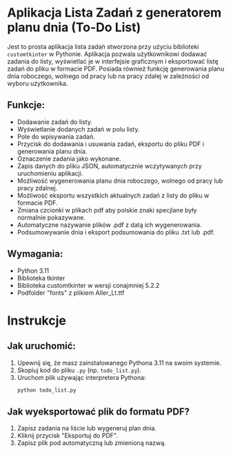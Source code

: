 # Aplikacja Lista Zadań z generatorem planu dnia (To-Do List)

Jest to prosta aplikacja lista zadań stworzona przy użyciu biblioteki `customtkinter` w Pythonie. Aplikacja pozwala użytkownikowi dodawać zadania do listy, wyświetlać je w interfejsie graficznym i eksportować listę zadań do pliku w formacie PDF. Posiada również funkcję generowania planu dnia roboczego, wolnego od pracy lub na pracy zdalej w zależności od wyboru użytkownika. 

## Funkcje:
- Dodawanie zadań do listy.
- Wyświetlanie dodanych zadań w polu listy.
- Pole do wpisywania zadań.
- Przycisk do dodawania i usuwania zadań, eksportu do pliku PDF i generowania planu dnia.
- Oznaczenie zadania jako wykonane.
- Zapis danych do pliku JSON, automatycznie wczytywanych przy uruchomieniu aplikacji.
- Możliwość wygenerowania planu dnia roboczego, wolnego od pracy lub pracy zdalnej.
- Możliwość eksportu wszystkich aktualnych zadań z listy do pliku w formacie PDF.
- Zmiana czcionki w plikach pdf aby polskie znaki specjlane były normalnie pokazywane.
- Automatyczne nazywanie plików .pdf z datą ich wygenerowania.
- Podsumowywanie dnia i eksport podsumowania do pliku .txt lub .pdf.

## Wymagania:
- Python 3.11
- Biblioteka tkinter
- Biblioteka customtkinter w wersji conajmniej 5.2.2
- Podfolder "fonts" z plikiem Aller_Lt.ttf

# Instrukcje
## Jak uruchomić:
1. Upewnij się, że masz zainstalowanego Pythona 3.11 na swoim systemie.
2. Skopiuj kod do pliku `.py` (np. `todo_list.py`).
3. Uruchom plik używając interpretera Pythona:
   ```bash
   python todo_list.py
## Jak wyeksportować plik do formatu PDF?
1. Zapisz zadania na liście lub wygeneruj plan dnia.
2. Kliknij przycisk "Eksportuj do PDF".
3. Zapisz plik pod automatyczną lub zmienioną nazwą.
   
